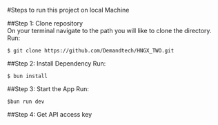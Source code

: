
#Steps to run this project on local Machine

##Step 1: Clone repository  
 On your terminal navigate to the path you will like to clone the directory.
Run:

```
$ git clone https://github.com/Demandtech/HNGX_TWO.git
```

##Step 2: Install Dependency
Run:

``` 
$ bun install
```
##Step 3: Start the App
Run:

``` 
$bun run dev
```
##Step 4: Get API access key
